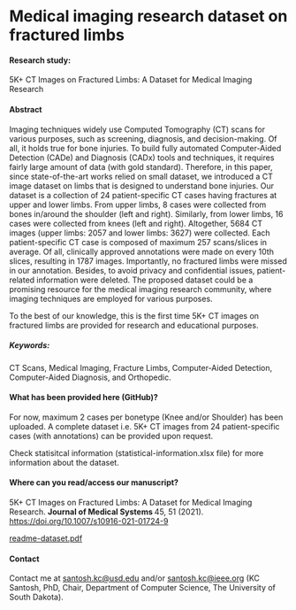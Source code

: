 
# Medical imaging research dataset on fractured limbs 

#### Research study:
5K+ CT Images on Fractured Limbs: A Dataset for Medical Imaging Research


#### Abstract
Imaging techniques widely use Computed Tomography (CT) scans for various purposes, such as screening, diagnosis, and decision-making. Of all, it holds true for bone injuries. To build fully automated Computer-Aided Detection (CADe) and Diagnosis (CADx) tools and techniques, it requires fairly large amount of data (with gold standard). Therefore, in this paper, since state-of-the-art works relied on small dataset, we introduced a CT image dataset on limbs that is designed to understand bone injuries. Our dataset is a collection of 24 patient-specific CT cases having fractures at upper and lower limbs. From upper limbs, 8 cases were collected from bones in/around the shoulder (left and right). Similarly, from lower limbs, 16 cases were collected from knees (left and right). Altogether, 5684 CT images (upper limbs: 2057 and lower limbs: 3627) were collected. Each patient-specific CT case is composed of maximum 257 scans/slices in average. Of all, clinically approved annotations were made on every 10th slices, resulting in 1787 images. Importantly, no fractured limbs were missed in our annotation. Besides, to avoid privacy and confidential issues, patient-related information were deleted. The proposed dataset could be a promising resource for the medical imaging research community, where imaging techniques are employed for various purposes. 

To the best of our knowledge, this is the first time 5K+ CT images on fractured limbs are provided for research and educational purposes.

##### Keywords: 
CT Scans, Medical Imaging, Fracture Limbs, Computer-Aided Detection, Computer-Aided Diagnosis, and Orthopedic.

#### What has been provided here (GitHub)?
For now, maximum 2 cases per bonetype (Knee and/or Shoulder) has been uploaded. A complete dataset i.e. 5K+ CT images from 24 patient-specific cases (with annotations) can be provided upon request. 

Check statisitcal information (statistical-information.xlsx file) for more information about the dataset.

#### Where can you read/access our manuscript?
5K+ CT Images on Fractured Limbs: A Dataset for Medical Imaging Research. <b>Journal of Medical Systems </b>45, 51 (2021). https://doi.org/10.1007/s10916-021-01724-9


[readme-dataset.pdf](https://github.com/kc-santosh/medical-imaging-datasets/files/7170703/readme-dataset.pdf)

#### Contact
Contact me at santosh.kc@usd.edu and/or santosh.kc@ieee.org (KC Santosh, PhD, Chair, Department of Computer Science, The University of South Dakota).

